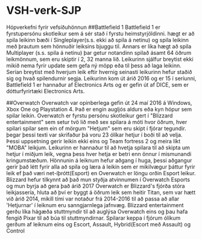 # VSH-verk-SJP
Hópverkefni fyrir vefsíðuhönnun
##Battlefield 1
Battlefield 1 er fyrstupersónu skotleikur sem á sér stað í fyrstu heimstyrjöldinni.
hægt er að spila leikinn bæði í Singleplayer(s.s. ekki að spila á netinu) og spila leikinn með þrautum sem
hönnuðir leiksins bjuggu til. Annars er líka hægt að spila Multiplayer (s.s. spila á netinu) þar getur notandinn
spilað ásamt 64 öðrum leikmönnum, sem eru skiptir í 2, 32 manna lið. Leikurinn sjálfur breytist ekki mikið nema fyrir
update sem gefa ný möpp eða til þess að laga leikinn. Serían breytist með hverjum leik eftir hvernig seinasti leikurinn
hefur staðið sig og hvað spilendurnir segja.
Leikurinn kom út árið 2016 og er 15 í seríunni, Battlefield 1 er hannaður af Electronics Arts og er gefin út af DICE, sem er dótturfyrirtæki Electronics Arts.


##Overwatch
Overwatch var opinberlega gefin út 24 maí 2016 á Windows, Xbox One og Playstation 4. Það er engin augljós aldurs eða kyn hópur sem spilar leikin.
Overwatch er fyrstu persónu skotleikur gert í "Blizzard entertainment" sem setur tvö lið með sex spilara á móti hvor öðrum, hver spilari spilar sem ein of mörgum "Hetjum" sem eru skipt í fjórar tegundir. þegar þessi texti var skrifaður þá voru 23 ólíkar hetjur í boði til að velja. Þessi uppsetning gerir leikin ekki eins og Team fortress 2 og meira líkt "MOBA" leikjum.
Leikurinn er hannaður til að hvetja spilara til að skipta um hetjur í miðjum leik, vegna þess hver hetja er betri enn önnur í mismunandi kringumstæðum.
Hönnunin á leiknum hefur aðgang í huga, þessi aðgangur gerir það létt fyrir alla að spila og læra á leikin sem er mikilvægur þáttur fyrir leik ef það væri net-íþrótt(Esport) en Overwatch er löngu orðin Esport leikur. Blizzard hefur tilkynnt að það mun styðja atvinnumen í Overwatch Esports og mun byrja að gera það árið 2017
Overwatch er Blizzard's fjórða stóra leikjassería, hluta að því er byggt á öðrum leik sem heitir Titan, sem var hætt við árið 2014, mikill tími var notaður frá 2014-2016 til að passa að allar 'Hetjurnar' í leiknum eru sanngjarnlega jafnvæg. Blizzard entertainment gerðu líka hágæða stuttmyndir til að auglýsa Overwatch eins og þau hafa fengið Pixar til að búa til stuttmyndirnar.
Spilarar keppa í fjórum ólíkum gerðum af leiknum eins og Escort, Assault, Hybrid(Escort með Assault) og Control
